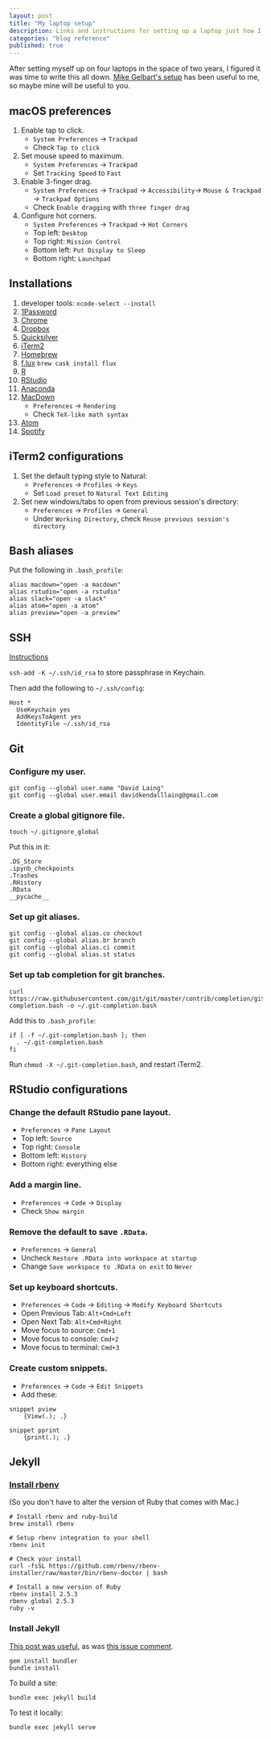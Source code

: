 ```yaml
---
layout: post
title: "My laptop setup"
description: Links and instructions for setting up a laptop just how I like it.
categories: "blog reference"
published: true
---
```


After setting myself up on four laptops in the space of two years, I figured it was time to write this all down. [Mike Gelbart's setup](https://github.com/mgelbart/misc/blob/master/laptop_setup.md) has been useful to me, so maybe mine will be useful to you.

## macOS preferences

1. Enable tap to click.
	- `System Preferences` → `Trackpad`
	- Check `Tap to click`
2. Set mouse speed to maximum.
	- `System Preferences` → `Trackpad`
	- Set `Tracking Speed` to `Fast`
3. Enable 3-finger drag.
	- `System Preferences` → `Trackpad` → `Accessibility`→ `Mouse & Trackpad` → `Trackpad Options` 
	- Check `Enable dragging` with `three finger drag`
4. Configure hot corners. 
	- `System Preferences` → `Trackpad` → `Hot Corners`
	- Top left: `Desktop`
	- Top right: `Mission Control`
	- Bottom left: `Put Display to Sleep`
	- Bottom right: `Launchpad`

## Installations

1. developer tools: `xcode-select --install`
2. [1Password](https://1password.com/)
3. [Chrome](https://www.google.ca/chrome/?brand=CHBD&gclid=Cj0KCQiAgMPgBRDDARIsAOh3uyLH9FyD5U6BuJ2Co_vlFaAEiDZYtHyFz2Wf-ESUYLTFpSxdpRLTXgQaAvyDEALw_wcB&gclsrc=aw.ds)
4. [Dropbox](https://www.dropbox.com/)
5. [Quicksilver](https://qsapp.com/)
6. [iTerm2](https://www.iterm2.com/)
7. [Homebrew](https://brew.sh/)
8. [f.lux](https://justgetflux.com/) `brew cask install flux`
9. [R](https://cran.rstudio.com/bin/macosx/)
10. [RStudio](https://www.rstudio.com/products/rstudio/download/)
11. [Anaconda](https://www.anaconda.com/download/#macos)
12. [MacDown](https://macdown.uranusjr.com/)
	- `Preferences` → `Rendering`
	- Check `TeX-like math syntax`
13. [Atom](https://atom.io/)
14. [Spotify](https://www.spotify.com/ca-en/download/other/)

## iTerm2 configurations

1. Set the default typing style  to Natural:
	- `Preferences` → `Profiles` → `Keys`
	- Set `Load preset` to `Natural Text Editing`
2. Set new windows/tabs to open from previous session's directory:
	- `Preferences` → `Profiles` → `General`
	- Under `Working Directory`, check `Reuse previous session's directory`

## Bash aliases

Put the following in `.bash_profile`:

```
alias macdown="open -a macdown"
alias rstudio="open -a rstudio"
alias slack="open -a slack"
alias atom="open -a atom"
alias preview="open -a preview"
```

## SSH

[Instructions](https://help.github.com/articles/generating-a-new-ssh-key-and-adding-it-to-the-ssh-agent/)

`ssh-add -K ~/.ssh/id_rsa` to store passphrase in Keychain.

Then add the following to `~/.ssh/config`:

```
Host *
  UseKeychain yes
  AddKeysToAgent yes
  IdentityFile ~/.ssh/id_rsa
```

## Git 

### Configure my user.

```
git config --global user.name "David Laing"
git config --global user.email davidkendalllaing@gmail.com
```

### Create a global gitignore file.

`touch ~/.gitignore_global`

Put this in it:

```
.DS_Store
.ipynb_checkpoints
.Trashes
.RHistory
.RData
__pycache__
```

### Set up git aliases.

```
git config --global alias.co checkout
git config --global alias.br branch
git config --global alias.ci commit
git config --global alias.st status
```

### Set up tab completion for git branches.

```
curl https://raw.githubusercontent.com/git/git/master/contrib/completion/git-completion.bash -o ~/.git-completion.bash
```

Add this to `.bash_profile`:

```
if [ -f ~/.git-completion.bash ]; then
  . ~/.git-completion.bash
fi
```

Run `chmod -X ~/.git-completion.bash`, and restart iTerm2.

## RStudio configurations

### Change the default RStudio pane layout.

- `Preferences` → `Pane Layout`
- Top left: `Source`
- Top right: `Console`
- Bottom left: `History`
- Bottom right: everything else

### Add a margin line.

- `Preferences` → `Code` → `Display`
- Check `Show margin`

### Remove the default to save `.RData`.

- `Preferences` → `General`
- Uncheck `Restore .RData into workspace at startup`
- Change `Save workspace to .RData on exit` to `Never`

### Set up keyboard shortcuts.

- `Preferences` → `Code` → `Editing` → `Modify Keyboard Shortcuts`
- Open Previous Tab: `Alt+Cmd+Left`
- Open Next Tab: `Alt+Cmd+Right`
- Move focus to source: `Cmd+1`
- Move focus to console: `Cmd+2`
- Move focus to terminal: `Cmd+3`

### Create custom snippets.

- `Preferences` → `Code` → `Edit Snippets`
- Add these:

```
snippet pview
	{View(.); .}

snippet pprint
	{print(.); .}
```

## Jekyll

### [Install rbenv](https://jekyllrb.com/docs/installation/macos/) 

(So you don't have to alter the version of Ruby that comes with Mac.)

```
# Install rbenv and ruby-build
brew install rbenv

# Setup rbenv integration to your shell
rbenv init

# Check your install
curl -fsSL https://github.com/rbenv/rbenv-installer/raw/master/bin/rbenv-doctor | bash

# Install a new version of Ruby
rbenv install 2.5.3
rbenv global 2.5.3
ruby -v
```

### Install Jekyll

[This post was useful](http://kbroman.org/simple_site/pages/local_test.html), as was [this issue comment](https://github.com/bundler/bundler/issues/1767#issuecomment-4787059).

```
gem install bundler
bundle install
```

To build a site:

```
bundle exec jekyll build
```

To test it locally:

```
bundle exec jekyll serve
```